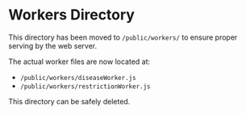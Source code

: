 # Workers Directory

This directory has been moved to `/public/workers/` to ensure proper serving by the web server.

The actual worker files are now located at:
- `/public/workers/diseaseWorker.js`
- `/public/workers/restrictionWorker.js`

This directory can be safely deleted.